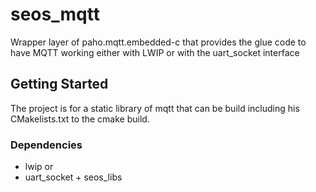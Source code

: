 # seos\_mqtt

Wrapper layer of paho.mqtt.embedded-c that provides the glue code to have MQTT working either with LWIP or with the uart\_socket interface

## Getting Started

The project is for a static library of mqtt that can be build including his CMakelists.txt to the cmake build.

### Dependencies

* lwip
or
* uart\_socket + seos\_libs
